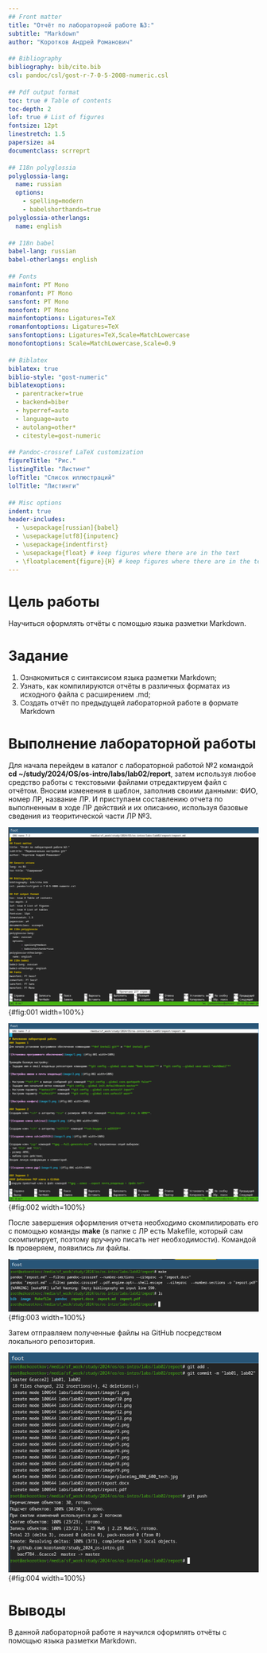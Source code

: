 ```yaml
---
## Front matter
title: "Отчёт по лабораторной работе №3:"
subtitle: "Markdown"
author: "Коротков Андрей Романович"

## Bibliography
bibliography: bib/cite.bib
csl: pandoc/csl/gost-r-7-0-5-2008-numeric.csl

## Pdf output format
toc: true # Table of contents
toc-depth: 2
lof: true # List of figures
fontsize: 12pt
linestretch: 1.5
papersize: a4
documentclass: scrreprt

## I18n polyglossia
polyglossia-lang:
  name: russian
  options:
	- spelling=modern
	- babelshorthands=true
polyglossia-otherlangs:
  name: english

## I18n babel
babel-lang: russian
babel-otherlangs: english

## Fonts
mainfont: PT Mono
romanfont: PT Mono
sansfont: PT Mono
monofont: PT Mono
mainfontoptions: Ligatures=TeX
romanfontoptions: Ligatures=TeX
sansfontoptions: Ligatures=TeX,Scale=MatchLowercase
monofontoptions: Scale=MatchLowercase,Scale=0.9

## Biblatex
biblatex: true
biblio-style: "gost-numeric"
biblatexoptions:
  - parentracker=true
  - backend=biber
  - hyperref=auto
  - language=auto
  - autolang=other*
  - citestyle=gost-numeric

## Pandoc-crossref LaTeX customization
figureTitle: "Рис."
listingTitle: "Листинг"
lofTitle: "Список иллюстраций"
lolTitle: "Листинги"

## Misc options
indent: true
header-includes:
  - \usepackage[russian]{babel}
  - \usepackage[utf8]{inputenc}
  - \usepackage{indentfirst}
  - \usepackage{float} # keep figures where there are in the text
  - \floatplacement{figure}{H} # keep figures where there are in the text
---
```


# Цель работы
Научиться оформлять отчёты с помощью языка разметки Markdown.

# Задание
1. Ознакомиться с синтаксисом языка разметки Markdown;
2. Узнать, как компилируются отчёты в различных форматах из исходного файла с расширением .md;
3. Создать отчёт по предыдущей лабораторной работе в формате Markdown

# Выполнение лабораторной работы
Для начала перейдем в каталог с лабораторной работой №2 командой **cd ~/study/2024/OS/os-intro/labs/lab02/report**, затем используя любое средство работы с текстовыми файлами отредактируем файл с отчётом. Вносим изменения в шаблон, заполнив своими данными: ФИО, номер ЛР, название ЛР. И приступаем составлению отчета по выполненным в ходе ЛР действий и их описанию, используя базовые сведения из теоритической части ЛР №3.

![Настройка шапки](image/1.png ){#fig:001 width=100%}

![Заполнение отчета](image/2.png ){#fig:002 width=100%}

После завершения оформления отчета необходимо скомпилировать его с помощью команды **make** (в папке с ЛР есть Makefile, который сам скомпилирует, поэтому вручную писать нет необходимости). Командой **ls** проверяем, появились ли файлы.

![Компиляция файлов](image/3.png ){#fig:003 width=100%}

Затем отправляем полученные файлы на GitHub посредством локального репозитория.

![Отправка отчета на GitHub](image/4.png ){#fig:004 width=100%}

# Выводы
В данной лабораторной работе я научился оформлять отчёты с помощью языка разметки Markdown.